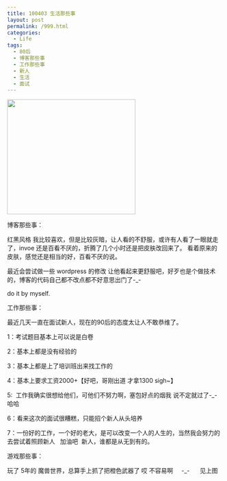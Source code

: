 ```yaml
---
title: 100403 生活那些事
layout: post
permalink: /999.html
categories:
  - Life
tags:
  - 80后
  - 博客那些事
  - 工作那些事
  - 新人
  - 生活
  - 面试
---
```

[<img class="aligncenter size-medium wp-image-1003" title="s5" src="http://www.80aj.com/wp-content/uploads/2010/04/s5-300x268.jpg" alt="" width="300" height="268" />][1]

[][2]

博客那些事：

红黑风格 我比较喜欢，但是比较灰暗，让人看的不舒服，或许有人看了一眼就走了，invoe 还是百看不厌的，折腾了几个小时还是把皮肤改回来了。 看着原来的皮肤，感觉还是相当的好，百看不厌的说。

最近会尝试做一些 wordpress 的修改 让他看起来更舒服吧，好歹也是个做技术的，博客的代码自己都不改点都不好意思出门了-_-

do it by myself.

工作那些事：

最近几天一直在面试新人，现在的90后的态度太让人不敢恭维了。

1：考试题目基本上可以说是白卷

2：基本上都是没有经验的

3：基本上都是上了培训班出来找工作的

4：基本上要求工资2000+【好吧，哥刚出道 才拿1300 sigh~】

5:  工作我确实很想给他们，可他们不努力啊，塞包好点的烟我 说不定就过了-_- 哈哈

6：看来这次的面试很糟糕，只能招个新人从头培养

7：一份好的工作，一个好的老大，是可以改变一个人的人生的，当然我会努力的去尝试着照顾新人   加油吧  新人，谁都是从无到有的。

游戏那些事：

玩了 5年的 魔兽世界，总算手上抓了把橙色武器了 哎 不容易啊     -_-      见上图 

[][3]

 [1]: http://www.80aj.com/wp-content/uploads/2010/04/s5.jpg
 [2]: http://www.80aj.com/wp-content/uploads/2010/04/s4.jpg
 [3]: http://www.80aj.com/wp-content/uploads/2010/04/sc3.jpg